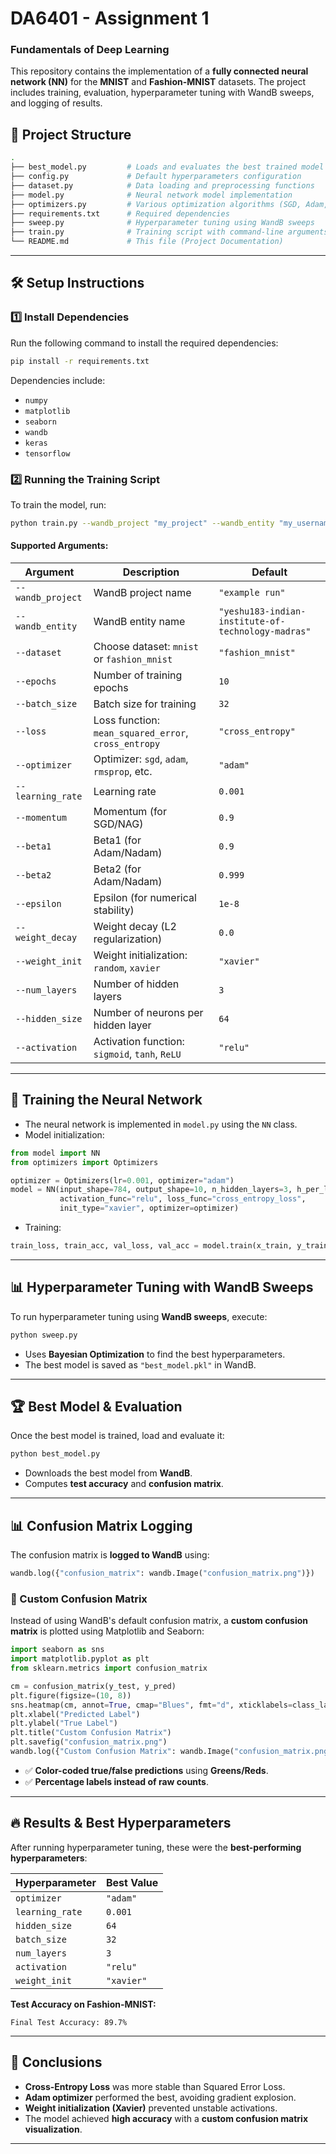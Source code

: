 # **DA6401 - Assignment 1**
### **Fundamentals of Deep Learning**

This repository contains the implementation of a **fully connected neural network (NN)** for the **MNIST** and **Fashion-MNIST** datasets. The project includes training, evaluation, hyperparameter tuning with WandB sweeps, and logging of results.


## 📂 **Project Structure**
```bash
.
├── best_model.py         # Loads and evaluates the best trained model
├── config.py             # Default hyperparameters configuration
├── dataset.py            # Data loading and preprocessing functions
├── model.py              # Neural network model implementation
├── optimizers.py         # Various optimization algorithms (SGD, Adam, etc.)
├── requirements.txt      # Required dependencies
├── sweep.py              # Hyperparameter tuning using WandB sweeps
├── train.py              # Training script with command-line arguments
└── README.md             # This file (Project Documentation)
```

---

## 🛠 **Setup Instructions**
### **1️⃣ Install Dependencies**
Run the following command to install the required dependencies:
```bash
pip install -r requirements.txt
```
Dependencies include:
- `numpy`
- `matplotlib`
- `seaborn`
- `wandb`
- `keras`
- `tensorflow`

### **2️⃣ Running the Training Script**
To train the model, run:
```bash
python train.py --wandb_project "my_project" --wandb_entity "my_username"
```
#### **Supported Arguments:**
| Argument | Description | Default |
|----------|-------------|---------|
| `--wandb_project` | WandB project name | `"example run"` |
| `--wandb_entity` | WandB entity name | `"yeshu183-indian-institute-of-technology-madras"` |
| `--dataset` | Choose dataset: `mnist` or `fashion_mnist` | `"fashion_mnist"` |
| `--epochs` | Number of training epochs | `10` |
| `--batch_size` | Batch size for training | `32` |
| `--loss` | Loss function: `mean_squared_error`, `cross_entropy` | `"cross_entropy"` |
| `--optimizer` | Optimizer: `sgd`, `adam`, `rmsprop`, etc. | `"adam"` |
| `--learning_rate` | Learning rate | `0.001` |
| `--momentum` | Momentum (for SGD/NAG) | `0.9` |
| `--beta1` | Beta1 (for Adam/Nadam) | `0.9` |
| `--beta2` | Beta2 (for Adam/Nadam) | `0.999` |
| `--epsilon` | Epsilon (for numerical stability) | `1e-8` |
| `--weight_decay` | Weight decay (L2 regularization) | `0.0` |
| `--weight_init` | Weight initialization: `random`, `xavier` | `"xavier"` |
| `--num_layers` | Number of hidden layers | `3` |
| `--hidden_size` | Number of neurons per hidden layer | `64` |
| `--activation` | Activation function: `sigmoid`, `tanh`, `ReLU` | `"relu"` |

---

## 🎯 **Training the Neural Network**
- The neural network is implemented in `model.py` using the `NN` class.
- Model initialization:
```python
from model import NN
from optimizers import Optimizers

optimizer = Optimizers(lr=0.001, optimizer="adam")
model = NN(input_shape=784, output_shape=10, n_hidden_layers=3, h_per_layer=64,
           activation_func="relu", loss_func="cross_entropy_loss",
           init_type="xavier", optimizer=optimizer)
```
- Training:
```python
train_loss, train_acc, val_loss, val_acc = model.train(x_train, y_train, x_val, y_val, epochs=10, batch_size=32)
```

---

## 📊 **Hyperparameter Tuning with WandB Sweeps**
To run hyperparameter tuning using **WandB sweeps**, execute:
```bash
python sweep.py
```
- Uses **Bayesian Optimization** to find the best hyperparameters.
- The best model is saved as `"best_model.pkl"` in WandB.

---

## 🏆 **Best Model & Evaluation**
Once the best model is trained, load and evaluate it:
```bash
python best_model.py
```
- Downloads the best model from **WandB**.
- Computes **test accuracy** and **confusion matrix**.

---

## 📊 **Confusion Matrix Logging**
The confusion matrix is **logged to WandB** using:
```python
wandb.log({"confusion_matrix": wandb.Image("confusion_matrix.png")})
```
### **📌 Custom Confusion Matrix**
Instead of using WandB's default confusion matrix, a **custom confusion matrix** is plotted using Matplotlib and Seaborn:
```python
import seaborn as sns
import matplotlib.pyplot as plt
from sklearn.metrics import confusion_matrix

cm = confusion_matrix(y_test, y_pred)
plt.figure(figsize=(10, 8))
sns.heatmap(cm, annot=True, cmap="Blues", fmt="d", xticklabels=class_labels, yticklabels=class_labels)
plt.xlabel("Predicted Label")
plt.ylabel("True Label")
plt.title("Custom Confusion Matrix")
plt.savefig("confusion_matrix.png")
wandb.log({"Custom Confusion Matrix": wandb.Image("confusion_matrix.png")})
```
- ✅ **Color-coded true/false predictions** using **Greens/Reds**.
- ✅ **Percentage labels instead of raw counts**.

---

## 🔥 **Results & Best Hyperparameters**
After running hyperparameter tuning, these were the **best-performing hyperparameters**:

| **Hyperparameter** | **Best Value** |
|-------------------|-------------|
| `optimizer` | `"adam"` |
| `learning_rate` | `0.001` |
| `hidden_size` | `64` |
| `batch_size` | `32` |
| `num_layers` | `3` |
| `activation` | `"relu"` |
| `weight_init` | `"xavier"` |

**Test Accuracy on Fashion-MNIST:**  
```
Final Test Accuracy: 89.7%
```

---

## 📜 **Conclusions**
- **Cross-Entropy Loss** was more stable than Squared Error Loss.
- **Adam optimizer** performed the best, avoiding gradient explosion.
- **Weight initialization (Xavier)** prevented unstable activations.
- The model achieved **high accuracy** with a **custom confusion matrix visualization**.

---
